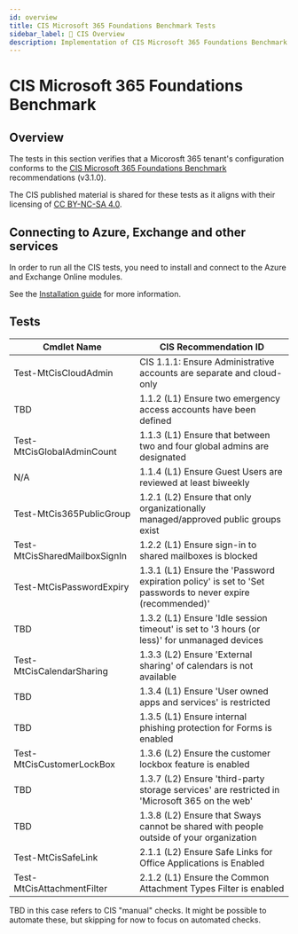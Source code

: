 ```yaml
---
id: overview
title: CIS Microsoft 365 Foundations Benchmark Tests
sidebar_label: 🏢 CIS Overview
description: Implementation of CIS Microsoft 365 Foundations Benchmark Controls
---
```


# CIS Microsoft 365 Foundations Benchmark

## Overview

The tests in this section verifies that a Micorosft 365 tenant's configuration conforms to the [CIS Microsoft 365 Foundations Benchmark](https://www.cisecurity.org/benchmark/microsoft_365) recommendations (v3.1.0).

The CIS published material is shared for these tests as it aligns with their licensing of [CC BY-NC-SA 4.0](https://www.cisecurity.org/terms-and-conditions-table-of-contents).

## Connecting to Azure, Exchange and other services

In order to run all the CIS tests, you need to install and connect to the Azure and Exchange Online modules.

See the [Installation guide](/docs/installation#optional-modules-and-permissions) for more information.

## Tests

| Cmdlet Name | CIS Recommendation ID |
| - | - |
| Test-MtCisCloudAdmin | CIS 1.1.1: Ensure Administrative accounts are separate and cloud-only |
| TBD | 1.1.2 (L1) Ensure two emergency access accounts have been defined |
| Test-MtCisGlobalAdminCount | 1.1.3 (L1) Ensure that between two and four global admins are designated |
| N/A | 1.1.4 (L1) Ensure Guest Users are reviewed at least biweekly |
| Test-MtCis365PublicGroup | 1.2.1 (L2) Ensure that only organizationally managed/approved public groups exist |
| Test-MtCisSharedMailboxSignIn | 1.2.2 (L1) Ensure sign-in to shared mailboxes is blocked |
| Test-MtCisPasswordExpiry | 1.3.1 (L1) Ensure the 'Password expiration policy' is set to 'Set passwords to never expire (recommended)' |
| TBD | 1.3.2 (L1) Ensure 'Idle session timeout' is set to '3 hours (or less)' for unmanaged devices |
| Test-MtCisCalendarSharing | 1.3.3 (L2) Ensure 'External sharing' of calendars is not available |
| TBD | 1.3.4 (L1) Ensure 'User owned apps and services' is restricted |
| TBD | 1.3.5 (L1) Ensure internal phishing protection for Forms is enabled |
| Test-MtCisCustomerLockBox | 1.3.6 (L2) Ensure the customer lockbox feature is enabled |
| TBD | 1.3.7 (L2) Ensure 'third-party storage services' are restricted in 'Microsoft 365 on the web' |
| TBD | 1.3.8 (L2) Ensure that Sways cannot be shared with people outside of your organization |
| Test-MtCisSafeLink | 2.1.1 (L2) Ensure Safe Links for Office Applications is Enabled |
| Test-MtCisAttachmentFilter | 2.1.2 (L1) Ensure the Common Attachment Types Filter is enabled |

TBD in this case refers to CIS "manual" checks. It might be possible to automate these, but skipping for now to focus on automated checks.